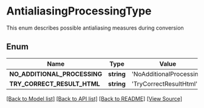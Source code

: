 # AntialiasingProcessingType
This enum describes possible antialiasing measures during conversion

## Enum
Name | Type | Value
------------ | ------------- | -------------
**NO_ADDITIONAL_PROCESSING** | **string** | 'NoAdditionalProcessing'
**TRY_CORRECT_RESULT_HTML** | **string** | 'TryCorrectResultHtml'

[[Back to Model list]](../README.md#documentation-for-models) [[Back to API list]](../README.md#documentation-for-api-endpoints) [[Back to README]](../README.md) [[View Source]](../src/Aspose/PDF/Model/AntialiasingProcessingType.php)

